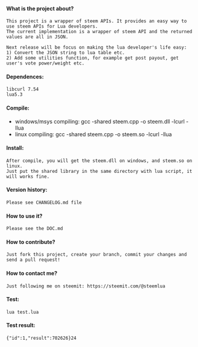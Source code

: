 #### What is the project about?

	This project is a wrapper of steem APIs. It provides an easy way to use steem APIs for Lua developers.
	The current implementation is a wrapper of steem API and the returned values are all in JSON.
	
	Next release will be focus on making the lua developer's life easy:
	1) Convert the JSON string to lua table etc.
	2) Add some utilities function, for example get post payout, get user's vote power/weight etc.

#### Dependences:

	libcurl 7.54
	lua5.3

#### Compile:

- windows/msys compiling: gcc -shared steem.cpp -o steem.dll -lcurl -llua
- linux compiling: gcc -shared steem.cpp -o steem.so -lcurl -llua

#### Install:

	After compile, you will get the steem.dll on windows, and steem.so on linux.
	Just put the shared library in the same directory with lua script, it will works fine.
	
#### Version history:

    Please see CHANGELOG.md file
	
#### How to use it?

    Please see the DOC.md

#### How to contribute?

    Just fork this project, create your branch, commit your changes and send a pull request!

#### How to contact me?

    Just following me on steemit: https://steemit.com/@steemlua

#### Test:

	lua test.lua

#### Test result:

```
{"id":1,"result":702626}24
```